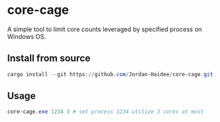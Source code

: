# core-cage

A simple tool to limit core counts leveraged by specified process on Windows OS.

## Install from source

```powershell
cargo install --git https://github.com/Jordan-Haidee/core-cage.git
```

## Usage

```powershell
core-cage.exe 1234 3 # set process 1234 utilize 3 cores at most
```
